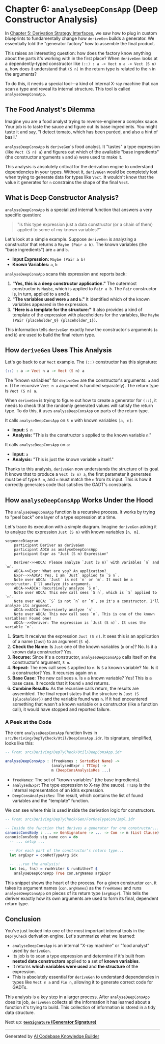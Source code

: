 # Chapter 6: `analyseDeepConsApp` (Deep Constructor Analysis)

In [Chapter 5: Derivation Strategy Interfaces](05_derivation_strategy_interfaces_.md), we saw how to plug in custom blueprints to fundamentally change how `deriveGen` builds a generator. We essentially told the "generator factory" *how* to assemble the final product.

This raises an interesting question: how does the factory know anything about the parts it's working with in the first place? When `deriveGen` looks at a dependently-typed constructor like `(::) : a -> Vect n a -> Vect (S n) a`, how does it understand that `(S n)` in the return type is related to the `n` in the arguments?

To do this, it needs a special tool—a kind of internal X-ray machine that can scan a type and reveal its internal structure. This tool is called `analyseDeepConsApp`.

## The Food Analyst's Dilemma

Imagine you are a food analyst trying to reverse-engineer a complex sauce. Your job is to taste the sauce and figure out its base ingredients. You might taste it and say, "I detect tomato, which has been puréed, and also a hint of basil."

`analyseDeepConsApp` is `deriveGen`'s food analyst. It "tastes" a type expression (like `Vect (S n) a`) and figures out which of the available "base ingredients" (the constructor arguments `n` and `a`) were used to make it.

This analysis is absolutely critical for the derivation engine to understand dependencies in your types. Without it, `deriveGen` would be completely lost when trying to generate data for types like `Vect`. It wouldn't know that the value it generates for `n` constrains the shape of the final `Vect`.

## What is Deep Constructor Analysis?

`analyseDeepConsApp` is a specialized internal function that answers a very specific question:

> "Is this type expression just a data constructor (or a chain of them) applied to some of my known variables?"

Let's look at a simple example. Suppose `deriveGen` is analyzing a constructor that returns a `Maybe (Pair a b)`. The known variables (the "base ingredients") are `a` and `b`.

*   **Input Expression:** `Maybe (Pair a b)`
*   **Known Variables:** `a`, `b`

`analyseDeepConsApp` scans this expression and reports back:
1.  **"Yes, this is a deep constructor application."** The outermost constructor is `Maybe`, which is applied to `Pair a b`. The `Pair` constructor is, in turn, applied to `a` and `b`.
2.  **"The variables used were `a` and `b`."** It identified which of the known variables appeared in the expression.
3.  **"Here is a template for the structure:"** It also provides a kind of template of the expression with placeholders for the variables, like `Maybe (Pair {placeholder_0} {placeholder_1})`.

This information tells `deriveGen` exactly how the constructor's arguments (`a` and `b`) are used to build the final return type.

## How `deriveGen` Uses This Analysis

Let's go back to our `Vect` example. The `(::)` constructor has this signature:
```idris
(::) : a -> Vect n a -> Vect (S n) a
```
The "known variables" for `deriveGen` are the constructor's arguments: `a` and `n`. (The recursive `Vect n a` argument is handled separately). The return type is `Vect (S n) a`.

When `deriveGen` is trying to figure out how to create a generator for `(::)`, it needs to check that the randomly generated values will satisfy the return type. To do this, it uses `analyseDeepConsApp` on parts of the return type.

It calls `analyseDeepConsApp` on `S n` with known variables `[a, n]`:
*   **Input:** `S n`
*   **Analysis:** "This is the constructor `S` applied to the known variable `n`."

It calls `analyseDeepConsApp` on `a`:
*   **Input:** `a`
*   **Analysis:** "This is just the known variable `a` itself."

Thanks to this analysis, `deriveGen` now understands the structure of its goal. It knows that to produce a `Vect (S n) a`, the first parameter it generates must be of type `S n`, and `n` must match the `n` from its input. This is how it correctly generates code that satisfies the GADT's constraints.

## How `analyseDeepConsApp` Works Under the Hood

The `analyseDeepConsApp` function is a recursive process. It works by trying to "peel back" one layer of a type expression at a time.

Let's trace its execution with a simple diagram. Imagine `deriveGen` asking it to analyze the expression `Just (S n)` with known variables `[n, m]`.

```mermaid
sequenceDiagram
    participant Deriver as deriveGen
    participant ADCA as analyseDeepConsApp
    participant Expr as "Just (S n) Expression"

    Deriver->>ADCA: Please analyze `Just (S n)` with variables `n` and `m`.
    ADCA->>Expr: What are you? An application?
    Expr-->>ADCA: Yes, I am `Just` applied to `S n`.
    Note over ADCA: `Just` is not `n` or `m`. It must be a constructor. I'll analyze its argument.
    ADCA->>ADCA: Recursively analyze `S n`.
    Note over ADCA: This new call sees `S n`, which is `S` applied to `n`.
    Note over ADCA: `S` is not `n` or `m`, so it's a constructor. I'll analyze its argument.
    ADCA->>ADCA: Recursively analyze `n`.
    Note over ADCA: This new call sees `n`. This is one of the known variables! Found one!
    ADCA-->>Deriver: The expression is `Just (S n)`. It uses the variable `n`.
```

1.  **Start:** It receives the expression `Just (S n)`. It sees this is an application of a name (`Just`) to an argument (`S n`).
2.  **Check the Name:** Is `Just` one of the known variables (`n` or `m`)? No. Is it a known data constructor? Yes.
3.  **Recurse:** Since it's a constructor, `analyseDeepConsApp` calls itself on the constructor's argument, `S n`.
4.  **Repeat:** The new call sees `S` applied to `n`. Is `S` a known variable? No. Is it a constructor? Yes. It recurses again on `n`.
5.  **Base Case:** The new call sees `n`. Is `n` a known variable? Yes! This is a base case. It records that it found `n` and returns.
6.  **Combine Results:** As the recursive calls return, the results are assembled. The final report states that the structure is `Just (S {placeholder})` and the variable found was `n`. If it had encountered something that wasn't a known variable or a constructor (like a function call), it would have stopped and reported failure.

### A Peek at the Code

The core `analyseDeepConsApp` function lives in `src/Deriving/DepTyCheck/Util/DeepConsApp.idr`. Its signature, simplified, looks like this:

```idris
-- From: src/Deriving/DepTyCheck/Util/DeepConsApp.idr

analyseDeepConsApp : (freeNames : SortedSet Name) ->
                     (analysedExpr : TTImp) ->
                     m (DeepConsAnalysisRes ...)
```
*   `freeNames`: The set of "known variables" (the base ingredients).
*   `analysedExpr`: The type expression to X-ray (the sauce). `TTImp` is the internal representation of an Idris expression.
*   `DeepConsAnalysisRes`: The result, which contains the list of found variables and the "template" function.

We can see where this is used inside the derivation logic for constructors.

```idris
-- From: src/Deriving/DepTyCheck/Gen/ForOneTypeCon/Impl.idr

-- Inside the function that derives a generator for one constructor...
canonicConsBody : ... => GenSignature -> ... -> Con -> m (List Clause)
canonicConsBody sig name con = do
  -- ... setup ...

  -- For each part of the constructor's return type...
  let argExpr = conRetTypeArg idx

  -- ...run the analysis!
  let (ei, fns) = runWriter $ runEitherT $
    analyseDeepConsApp True con.argNames argExpr
```
This snippet shows the heart of the process. For a given constructor `con`, it takes its argument names (`con.argNames`) as the `freeNames` and runs `analyseDeepConsApp` on pieces of its return type (`argExpr`). This tells the deriver exactly how its own arguments are used to form its final, dependent return type.

## Conclusion

You've just looked into one of the most important internal tools in the `DepTyCheck` derivation engine. Let's summarize what we learned:

*   `analyseDeepConsApp` is an internal "X-ray machine" or "food analyst" used by `deriveGen`.
*   Its job is to scan a type expression and determine if it's built from **nested data constructors** applied to a set of **known variables**.
*   It returns **which variables were used** and **the structure** of the expression.
*   This is absolutely essential for `deriveGen` to understand dependencies in types like `Vect n a` and `Fin n`, allowing it to generate correct code for GADTs.

This analysis is a key step in a larger process. After `analyseDeepConsApp` does its job, `deriveGen` collects all the information it has learned about a function it's trying to build. This collection of information is stored in a tidy data structure.

Next up: [**`GenSignature` (Generator Signature)**](07__gensignature___generator_signature__.md)

---

Generated by [AI Codebase Knowledge Builder](https://github.com/The-Pocket/Tutorial-Codebase-Knowledge)